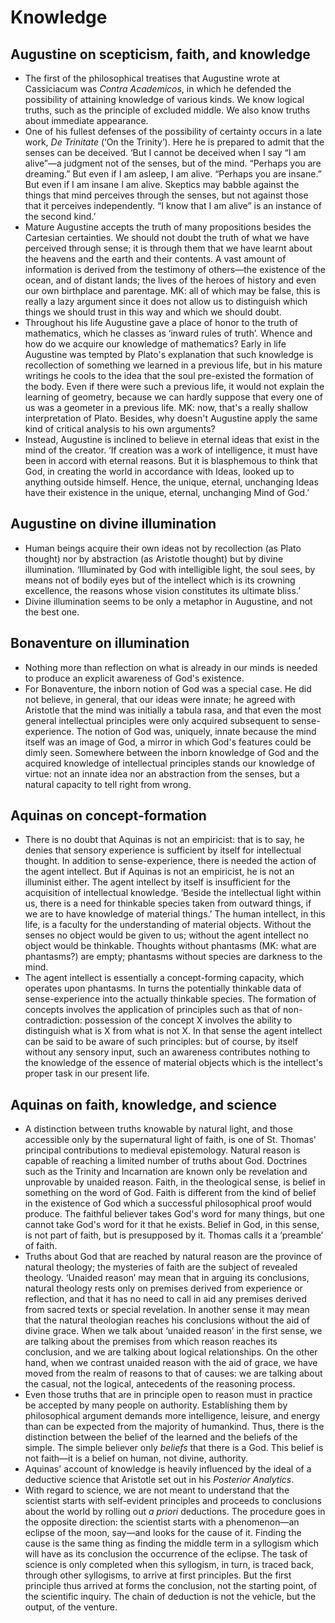 # Knowledge

## Augustine on scepticism, faith, and knowledge

* The first of the philosophical treatises that Augustine wrote at
  Cassiciacum was *Contra Academicos*, in which he defended the possibility
  of attaining knowledge of various kinds. We know logical truths, such as
  the principle of excluded middle. We also know truths about immediate
  appearance.
* One of his fullest defenses of the possibility of certainty occurs in a
  late work, *De Trinitate* (‘On the Trinity’). Here he is prepared to admit
  that the senses can be deceived. ‘But I cannot be deceived when I say “I
  am alive”—a judgment not of the senses, but of the mind. “Perhaps you are
  dreaming.” But even if I am asleep, I am alive. “Perhaps you are insane.”
  But even if I am insane I am alive. Skeptics may babble against the things
  that mind perceives through the senses, but not against those that it
  perceives independently. “I know that I am alive” is an instance of the
  second kind.’
* Mature Augustine accepts the truth of many propositions besides the
  Cartesian certainties. We should not doubt the truth of what we have
  perceived through sense; it is through them that we have learnt about the
  heavens and the earth and their contents. A vast amount of information is
  derived from the testimony of others—the existence of the ocean, and of
  distant lands; the lives of the heroes of history and even our own
  birthplace and parentage. MK: all of which may be false, this is really a
  lazy argument since it does not allow us to distinguish which things we
  should trust in this way and which we should doubt.
* Throughout his life Augustine gave a place of honor to the truth of
  mathematics, which he classes as ‘inward rules of truth’. Whence and how
  do we acquire our knowledge of mathematics? Early in life Augustine was
  tempted by Plato's explanation that such knowledge is recollection of
  something we learned in a previous life, but in his mature writings he
  cools to the idea that the soul pre-existed the formation of the body.
  Even if there were such a previous life, it would not explain the learning
  of geometry, because we can hardly suppose that every one of us was a
  geometer in a previous life. MK: now, that's a really shallow
  interpretation of Plato. Besides, why doesn't Augustine apply the same
  kind of critical analysis to his own arguments?
* Instead, Augustine is inclined to believe in eternal ideas that exist in
  the mind of the creator. ‘If creation was a work of intelligence, it must
  have been in accord with eternal reasons. But it is blasphemous to think
  that God, in creating the world in accordance with Ideas, looked up to
  anything outside himself. Hence, the unique, eternal, unchanging Ideas
  have their existence in the unique, eternal, unchanging Mind of God.’

## Augustine on divine illumination

* Human beings acquire their own ideas not by recollection (as Plato
  thought) nor by abstraction (as Aristotle thought) but by divine
  illumination. ‘Illuminated by God with intelligible light, the soul sees,
  by means not of bodily eyes but of the intellect which is its crowning
  excellence, the reasons whose vision constitutes its ultimate bliss.’
* Divine illumination seems to be only a metaphor in Augustine, and not the
  best one.

## Bonaventure on illumination

* Nothing more than reflection on what is already in our minds is needed to
  produce an explicit awareness of God's existence.
* For Bonaventure, the inborn notion of God was a special case. He did not
  believe, in general, that our ideas were innate; he agreed with Aristotle
  that the mind was initially a tabula rasa, and that even the most general
  intellectual principles were only acquired subsequent to sense-experience.
  The notion of God was, uniquely, innate because the mind itself was an
  image of God, a mirror in which God's features could be dimly seen.
  Somewhere between the inborn knowledge of God and the acquired knowledge
  of intellectual principles stands our knowledge of virtue: not an innate
  idea nor an abstraction from the senses, but a natural capacity to tell
  right from wrong.

## Aquinas on concept-formation

* There is no doubt that Aquinas is not an empiricist: that is to say, he
  denies that sensory experience is sufficient by itself for intellectual
  thought. In addition to sense-experience, there is needed the action of
  the agent intellect. But if Aquinas is not an empiricist, he is not an
  illuminist either. The agent intellect by itself is insufficient for the
  acquisition of intellectual knowledge. ‘Beside the intellectual light
  within us, there is a need for thinkable species taken from outward
  things, if we are to have knowledge of material things.’ The human
  intellect, in this life, is a faculty for the understanding of material
  objects. Without the senses no object would be given to us; without the
  agent intellect no object would be thinkable. Thoughts without phantasms
  (MK: what are phantasms?) are empty; phantasms without species are
  darkness to the mind.
* The agent intellect is essentially a concept-forming capacity, which
  operates upon phantasms. In turns the potentially thinkable data of
  sense-experience into the actually thinkable species. The formation of
  concepts involves the application of principles such as that of
  non-contradiction: possession of the concept X involves the ability to
  distinguish what is X from what is not X. In that sense the agent
  intellect can be said to be aware of such principles: but of course, by
  itself without any sensory input, such an awareness contributes nothing to
  the knowledge of the essence of material objects which is the intellect's
  proper task in our present life.

## Aquinas on faith, knowledge, and science

* A distinction between truths knowable by natural light, and those
  accessible only by the supernatural light of faith, is one of St. Thomas'
  principal contributions to medieval epistemology. Natural reason is
  capable of reaching a limited number of truths about God. Doctrines such
  as the Trinity and Incarnation are known only be revelation and unprovable
  by unaided reason. Faith, in the theological sense, is belief in something
  on the word of God. Faith is different from the kind of belief in the
  existence of God which a successful philosophical proof would produce. The
  faithful believer takes God's word for many things, but one cannot take
  God's word for it that he exists. Belief in God, in this sense, is not
  part of faith, but is presupposed by it. Thomas calls it a ‘preamble’ of
  faith.
* Truths about God that are reached by natural reason are the province of
  natural theology; the mysteries of faith are the subject of revealed
  theology. ‘Unaided reason’ may mean that in arguing its conclusions,
  natural theology rests only on premises derived from experience or
  reflection, and that it has no need to call in aid any premises derived
  from sacred texts or special revelation. In another sense it may mean that
  the natural theologian reaches his conclusions without the aid of divine
  grace. When we talk about ‘unaided reason’ in the first sense, we are
  talking about the premises from which reason reaches its conclusion, and
  we are talking about logical relationships. On the other hand, when we
  contrast unaided reason with the aid of grace, we have moved from the
  realm of reasons to that of causes: we are talking about the casual, not
  the logical, antecedents of the reasoning process.
* Even those truths that are in principle open to reason must in practice be
  accepted by many people on authority. Establishing them by philosophical
  argument demands more intelligence, leisure, and energy than can be
  expected from the majority of humankind. Thus, there is the distinction
  between the belief of the learned and the beliefs of the simple. The
  simple believer only *beliefs* that there is a God. This belief is not
  faith—it is a belief on human, not divine, authority.
* Aquinas' account of knowledge is heavily influenced by the ideal of a
  deductive science that Aristotle set out in his *Posterior Analytics*.
* With regard to science, we are not meant to understand that the scientist
  starts with self-evident principles and proceeds to conclusions about the
  world by rolling out *a priori* deductions. The procedure goes in the
  opposite direction: the scientist starts with a phenomenon—an eclipse of
  the moon, say—and looks for the cause of it. Finding the cause is the same
  thing as finding the middle term in a syllogism which will have as its
  conclusion the occurrence of the eclipse. The task of science is only
  completed when this syllogism, in turn, is traced back, through other
  syllogisms, to arrive at first principles. But the first principle thus
  arrived at forms the conclusion, not the starting point, of the scientific
  inquiry. The chain of deduction is not the vehicle, but the output, of the
  venture.
